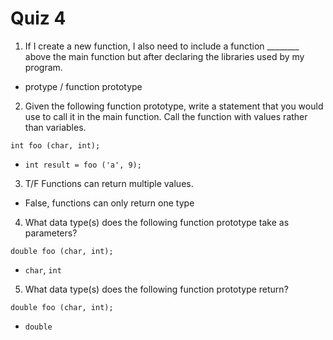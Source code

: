 # Quiz 4

1. If I create a new function, I also need to include a function ________ above the main function but after declaring the libraries used by my program.
* protype / function prototype

2. Given the following function prototype, write a statement that you would use to call it in the main function.  Call the function with values rather than variables.  
```
int foo (char, int);
```
* `int result = foo ('a', 9);`

3. T/F Functions can return multiple values.
* False, functions can only return one type

4. What data type(s) does the following function prototype take as parameters?
```
double foo (char, int);
```
* `char`, `int`

5. What data type(s) does the following function prototype return?
```
double foo (char, int);
```
* `double`